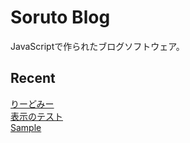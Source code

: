 # Soruto Blog
JavaScriptで作られたブログソフトウェア。
## Recent

[りーどみー](?q=readme)  
[表示のテスト](?q=test)  
[Sample](?q=sample)
